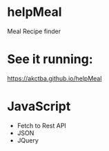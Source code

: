 # helpMeal
Meal Recipe finder

# See it running:
https://akctba.github.io/helpMeal

# JavaScript
- Fetch to Rest API
- JSON
- JQuery
